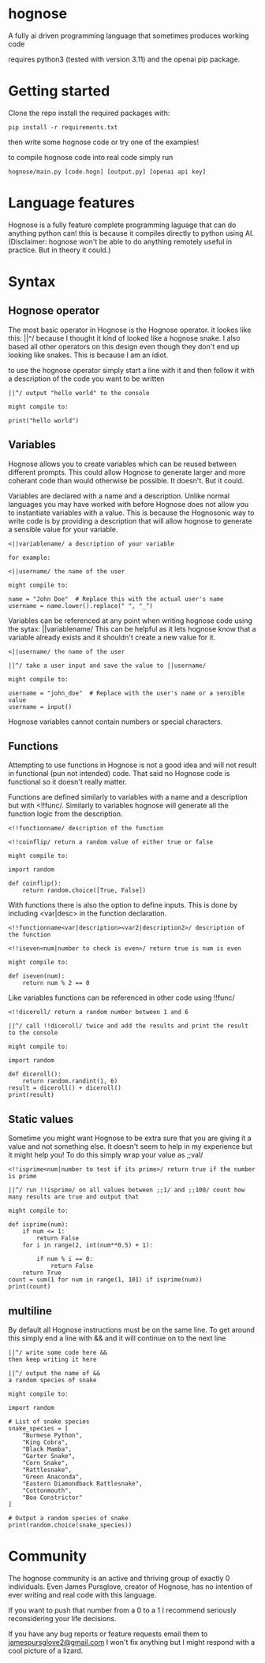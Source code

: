 # hognose

A fully ai driven programming language that sometimes produces working code

requires python3 (tested with version 3.11) and the openai pip package.

# Getting started

Clone the repo install the required packages with:

```
pip install -r requirements.txt
```

then write some hognose code or try one of the examples!

to compile hognose code into real code simply run

```
hognose/main.py [code.hogn] [output.py] [openai api key]
```

# Language features

Hognose is a fully feature complete programming laguage that can do anything python can! this is because it compiles directly to python using AI.
(Disclaimer: hognose won't be able to do anything remotely useful in practice. But in theory it could.)

# Syntax

## Hognose operator

The most basic operator in Hognose is the Hognose operator. it lookes like this: ||^/ because I thought it kind of looked like a hognose snake.
I also based all other operators on this design even though they don't end up looking like snakes. This is because I am an idiot.

to use the hognose operator simply start a line with it and then follow it with a description of the code you want to be written
```
||^/ output "hello world" to the console

might compile to:

print("hello world")
```
## Variables

Hognose allows you to create variables which can be reused between different prompts. This could allow Hognose to generate larger and more coherant code than would otherwise be possible.
It doesn't. But it could.

Variables are declared with a name and a description. Unlike normal languages you may have worked with before Hognose does not allow you to instantiate variables with a value.
This is because the Hognosonic way to write code is by providing a description that will allow hognose to generate a sensible value for your variable.
```
<||variablename/ a description of your variable

for example:

<||username/ the name of the user

might compile to:

name = "John Doe"  # Replace this with the actual user's name
username = name.lower().replace(" ", "_")
```

Variables can be referenced at any point when writing hognose code using the sytax: ||variablename/
This can be helpful as it lets hognose know that a variable already exists and it shouldn't create a new value for it.
```
<||username/ the name of the user

||^/ take a user input and save the value to ||username/

might compile to:

username = "john_doe"  # Replace with the user's name or a sensible value
username = input()
```

Hognose variables cannot contain numbers or special characters.

## Functions

Attempting to use functions in Hognose is not a good idea and will not result in functional (pun not intended) code. That said no Hognose code is functional so it doesn't really matter.

Functions are defined similarly to variables with a name and a description but with <!!func/. Similarly to variables hognose will generate all the function logic from the description.
```
<!!functionname/ description of the function

<!!coinflip/ return a random value of either true or false

might compile to:

import random

def coinflip():
    return random.choice([True, False])
```

With functions there is also the option to define inputs. This is done by including <var|desc> in the function declaration.
```
<!!functionname<var|description><var2|description2>/ description of the function

<!!iseven<num|number to check is even>/ return true is num is even

might compile to:

def iseven(num):
    return num % 2 == 0
```

Like variables functions can be referenced in other code using !!func/

```
<!!diceroll/ return a random number between 1 and 6

||^/ call !!diceroll/ twice and add the results and print the result to the console

might compile to:

import random

def diceroll():
    return random.randint(1, 6)
result = diceroll() + diceroll()
print(result)
```

## Static values

Sometime you might want Hognose to be extra sure that you are giving it a value and not something else. It doesn't seem to help in my experience but it might help you!
To do this simply wrap your value as ;;val/

```
<!!isprime<num|number to test if its prime>/ return true if the number is prime

||^/ run !!isprime/ on all values between ;;1/ and ;;100/ count how many results are true and output that

might compile to:

def isprime(num):
    if num <= 1:
        return False
    for i in range(2, int(num**0.5) + 1):

        if num % i == 0:
            return False
    return True
count = sum(1 for num in range(1, 101) if isprime(num))
print(count)
```

## multiline

By default all Hognose instructions must be on the same line. To get around this simply end a line with && and it will continue on to the next line
```
||^/ write some code here &&
then keep writing it here

||^/ output the name of &&
a random species of snake

might compile to:

import random

# List of snake species
snake_species = [
    "Burmese Python",
    "King Cobra",
    "Black Mamba",
    "Garter Snake",
    "Corn Snake",
    "Rattlesnake",
    "Green Anaconda",
    "Eastern Diamondback Rattlesnake",
    "Cottonmouth",
    "Boa Constrictor"
]

# Output a random species of snake
print(random.choice(snake_species))
```

# Community

The hognose community is an active and thriving group of exactly 0 individuals. Even James Pursglove, creator of Hognose, has no intention of ever writing and real code with this language.

If you want to push that number from a 0 to a 1 I recommend seriously reconsidering your life decisions.

If you have any bug reports or feature requests email them to jamespursglove2@gmail.com
I won't fix anything but I might respond with a cool picture of a lizard.
